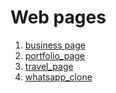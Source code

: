 # Web pages

1. <a href="https://devnamdev2003.github.io/web_pages/business_page">business page</a>
2. <a href="https://devnamdev2003.github.io/web_pages//portfolio_page">portfolio_page</a>
3. <a href="https://devnamdev2003.github.io/web_pages/travel_page">travel_page</a>
4. <a href="https://devnamdev2003.github.io/web_pages/whatsapp_clone">whatsapp_clone</a>

